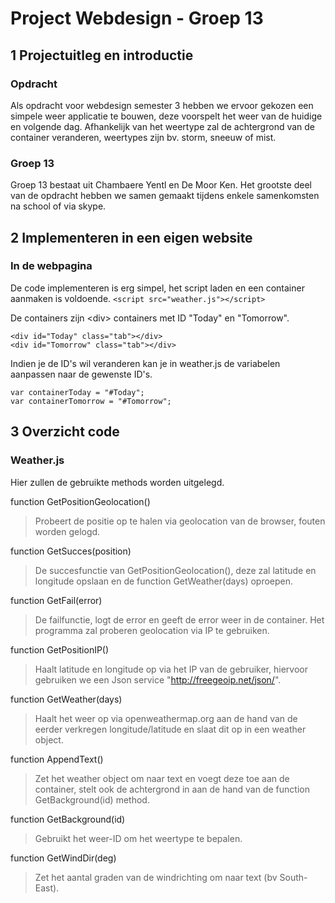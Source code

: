 Project Webdesign - Groep 13
==============================


1  Projectuitleg en introductie
---------------------------------

### Opdracht
Als opdracht voor webdesign semester 3 hebben we ervoor gekozen een simpele weer applicatie te bouwen, deze voorspelt het weer van de huidige en volgende dag.
Afhankelijk van het weertype zal de achtergrond van de container veranderen, weertypes zijn bv. storm, sneeuw of mist.
### Groep 13
Groep 13 bestaat uit Chambaere Yentl en De Moor Ken.
Het grootste deel van de opdracht hebben we samen gemaakt tijdens enkele samenkomsten na school of via skype.

2  Implementeren in een eigen website
---------------------------------------
### In de webpagina
De code implementeren is erg simpel, het script laden en een container aanmaken is voldoende.
`<script src="weather.js"></script>`

De containers zijn \<div\> containers met ID "Today" en "Tomorrow".
```
<div id="Today" class="tab"></div>
<div id="Tomorrow" class="tab"></div>
```
Indien je de ID's wil veranderen kan je in weather.js de variabelen aanpassen naar de gewenste ID's.
```
var containerToday = "#Today";
var containerTomorrow = "#Tomorrow";
```

3  Overzicht code
------------------
### Weather.js

Hier zullen de gebruikte methods worden uitgelegd.

function GetPositionGeolocation()
>Probeert de positie op te halen via geolocation van de browser, fouten worden gelogd.

function GetSucces(position)
>De succesfunctie van GetPositionGeolocation(), deze zal latitude en longitude opslaan en de function GetWeather(days) oproepen.

function GetFail(error)
>De failfunctie, logt de error en geeft de error weer in de container.
>Het programma zal proberen geolocation via IP te gebruiken.

function GetPositionIP()
>Haalt latitude en longitude op via het IP van de gebruiker, hiervoor gebruiken we een Json service "http://freegeoip.net/json/".

function GetWeather(days)
>Haalt het weer op via openweathermap.org aan de hand van de eerder verkregen longitude/latitude en slaat dit op in een weather object.

function AppendText()
>Zet het weather object om naar text en voegt deze toe aan de container, stelt ook de achtergrond in aan de hand van de function GetBackground(id) method.

function GetBackground(id)
>Gebruikt het weer-ID om het weertype te bepalen.

function GetWindDir(deg)
>Zet het aantal graden van de windrichting om naar text (bv South-East).
